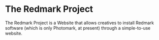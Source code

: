# The Redmark Project
The Redmark Project is a Website that allows creatives to install Redmark software (which is only Photomark, at present) through a simple-to-use website.
